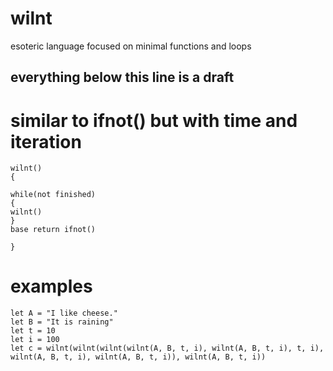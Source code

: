# wilnt
esoteric language focused on minimal functions and loops

## everything below this line is a draft

# similar to ifnot() but with time and iteration

```
wilnt()
{

while(not finished)
{
wilnt()
}
base return ifnot()

}
```

# examples

```
let A = "I like cheese."
let B = "It is raining"
let t = 10
let i = 100
let c = wilnt(wilnt(wilnt(wilnt(A, B, t, i), wilnt(A, B, t, i), t, i), wilnt(A, B, t, i), wilnt(A, B, t, i)), wilnt(A, B, t, i))
```
